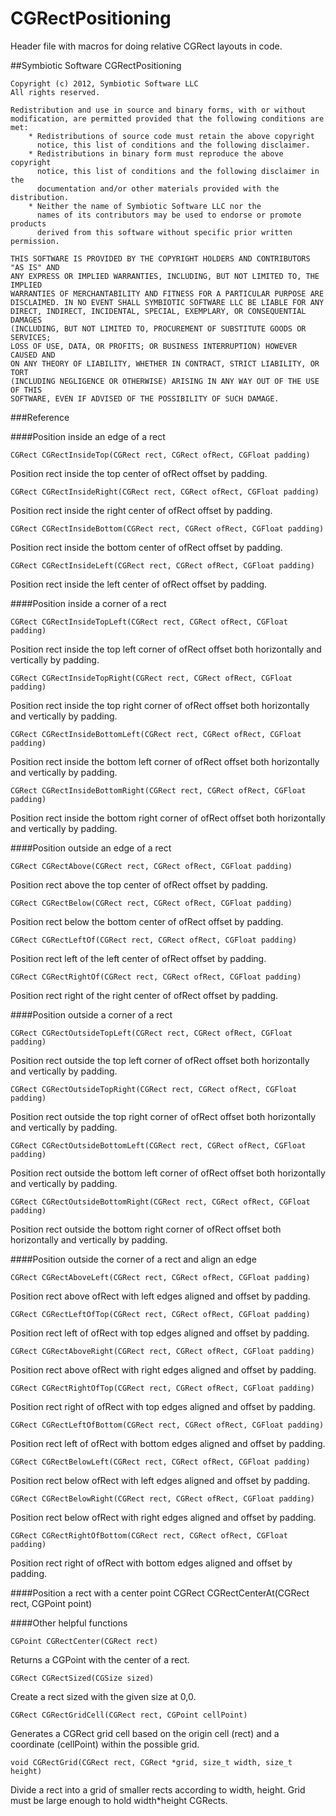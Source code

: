 CGRectPositioning
=================

Header file with macros for doing relative CGRect layouts in code.

##Symbiotic Software CGRectPositioning

	Copyright (c) 2012, Symbiotic Software LLC
	All rights reserved.
	
	Redistribution and use in source and binary forms, with or without
	modification, are permitted provided that the following conditions are met:
		* Redistributions of source code must retain the above copyright
		  notice, this list of conditions and the following disclaimer.
		* Redistributions in binary form must reproduce the above copyright
		  notice, this list of conditions and the following disclaimer in the
		  documentation and/or other materials provided with the distribution.
		* Neither the name of Symbiotic Software LLC nor the
		  names of its contributors may be used to endorse or promote products
		  derived from this software without specific prior written permission.
	
	THIS SOFTWARE IS PROVIDED BY THE COPYRIGHT HOLDERS AND CONTRIBUTORS "AS IS" AND
	ANY EXPRESS OR IMPLIED WARRANTIES, INCLUDING, BUT NOT LIMITED TO, THE IMPLIED
	WARRANTIES OF MERCHANTABILITY AND FITNESS FOR A PARTICULAR PURPOSE ARE
	DISCLAIMED. IN NO EVENT SHALL SYMBIOTIC SOFTWARE LLC BE LIABLE FOR ANY
	DIRECT, INDIRECT, INCIDENTAL, SPECIAL, EXEMPLARY, OR CONSEQUENTIAL DAMAGES
	(INCLUDING, BUT NOT LIMITED TO, PROCUREMENT OF SUBSTITUTE GOODS OR SERVICES;
	LOSS OF USE, DATA, OR PROFITS; OR BUSINESS INTERRUPTION) HOWEVER CAUSED AND
	ON ANY THEORY OF LIABILITY, WHETHER IN CONTRACT, STRICT LIABILITY, OR TORT
	(INCLUDING NEGLIGENCE OR OTHERWISE) ARISING IN ANY WAY OUT OF THE USE OF THIS
	SOFTWARE, EVEN IF ADVISED OF THE POSSIBILITY OF SUCH DAMAGE.


###Reference

####Position inside an edge of a rect

	CGRect CGRectInsideTop(CGRect rect, CGRect ofRect, CGFloat padding)
Position rect inside the top center of ofRect offset by padding.

	CGRect CGRectInsideRight(CGRect rect, CGRect ofRect, CGFloat padding)
Position rect inside the right center of ofRect offset by padding.

	CGRect CGRectInsideBottom(CGRect rect, CGRect ofRect, CGFloat padding)
Position rect inside the bottom center of ofRect offset by padding.

	CGRect CGRectInsideLeft(CGRect rect, CGRect ofRect, CGFloat padding)
Position rect inside the left center of ofRect offset by padding.

####Position inside a corner of a rect

	CGRect CGRectInsideTopLeft(CGRect rect, CGRect ofRect, CGFloat padding)
Position rect inside the top left corner of ofRect offset both horizontally and vertically by padding.

	CGRect CGRectInsideTopRight(CGRect rect, CGRect ofRect, CGFloat padding)
Position rect inside the top right corner of ofRect offset both horizontally and vertically by padding.

	CGRect CGRectInsideBottomLeft(CGRect rect, CGRect ofRect, CGFloat padding)
Position rect inside the bottom left corner of ofRect offset both horizontally and vertically by padding.

	CGRect CGRectInsideBottomRight(CGRect rect, CGRect ofRect, CGFloat padding)
Position rect inside the bottom right corner of ofRect offset both horizontally and vertically by padding.

####Position outside an edge of a rect

	CGRect CGRectAbove(CGRect rect, CGRect ofRect, CGFloat padding)
Position rect above the top center of ofRect offset by padding.

	CGRect CGRectBelow(CGRect rect, CGRect ofRect, CGFloat padding)
Position rect below the bottom center of ofRect offset by padding.

	CGRect CGRectLeftOf(CGRect rect, CGRect ofRect, CGFloat padding)
Position rect left of the left center of ofRect offset by padding.

	CGRect CGRectRightOf(CGRect rect, CGRect ofRect, CGFloat padding)
Position rect right of the right center of ofRect offset by padding.

####Position outside a corner of a rect

	CGRect CGRectOutsideTopLeft(CGRect rect, CGRect ofRect, CGFloat padding)
Position rect outside the top left corner of ofRect offset both horizontally and vertically by padding.

	CGRect CGRectOutsideTopRight(CGRect rect, CGRect ofRect, CGFloat padding)
Position rect outside the top right corner of ofRect offset both horizontally and vertically by padding.

	CGRect CGRectOutsideBottomLeft(CGRect rect, CGRect ofRect, CGFloat padding)
Position rect outside the bottom left corner of ofRect offset both horizontally and vertically by padding.

	CGRect CGRectOutsideBottomRight(CGRect rect, CGRect ofRect, CGFloat padding)
Position rect outside the bottom right corner of ofRect offset both horizontally and vertically by padding.

####Position outside the corner of a rect and align an edge

	CGRect CGRectAboveLeft(CGRect rect, CGRect ofRect, CGFloat padding)
Position rect above ofRect with left edges aligned and offset by padding.

	CGRect CGRectLeftOfTop(CGRect rect, CGRect ofRect, CGFloat padding)
Position rect left of ofRect with top edges aligned and offset by padding.

	CGRect CGRectAboveRight(CGRect rect, CGRect ofRect, CGFloat padding)
Position rect above ofRect with right edges aligned and offset by padding.

	CGRect CGRectRightOfTop(CGRect rect, CGRect ofRect, CGFloat padding)
Position rect right of ofRect with top edges aligned and offset by padding.

	CGRect CGRectLeftOfBottom(CGRect rect, CGRect ofRect, CGFloat padding)
Position rect left of ofRect with bottom edges aligned and offset by padding.

	CGRect CGRectBelowLeft(CGRect rect, CGRect ofRect, CGFloat padding)
Position rect below ofRect with left edges aligned and offset by padding.

	CGRect CGRectBelowRight(CGRect rect, CGRect ofRect, CGFloat padding)
Position rect below ofRect with right edges aligned and offset by padding.

	CGRect CGRectRightOfBottom(CGRect rect, CGRect ofRect, CGFloat padding)
Position rect right of ofRect with bottom edges aligned and offset by padding.

####Position a rect with a center point
	CGRect CGRectCenterAt(CGRect rect, CGPoint point)

####Other helpful functions

	CGPoint CGRectCenter(CGRect rect)
Returns a CGPoint with the center of a rect.

	CGRect CGRectSized(CGSize sized)
Create a rect sized with the given size at 0,0.

	CGRect CGRectGridCell(CGRect rect, CGPoint cellPoint)
Generates a CGRect grid cell based on the origin cell (rect) and a coordinate (cellPoint) within the possible grid.

	void CGRectGrid(CGRect rect, CGRect *grid, size_t width, size_t height)
Divide a rect into a grid of smaller rects according to width, height. Grid must be large enough to hold width*height CGRects.

